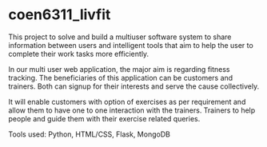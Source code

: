 # coen6311_livfit

This project to solve and build a multiuser software system to share information between users and intelligent tools that aim to help the user to complete their work tasks more efficiently.

In our multi user web application, the major aim is regarding fitness tracking. The beneficiaries of this application can be customers and trainers. Both can signup for their interests and serve the cause collectively.

It will enable customers with option of exercises as per requirement and allow them to have one to one interaction with the trainers. Trainers to help people and guide them with their exercise related queries.

Tools used: Python, HTML/CSS, Flask, MongoDB
